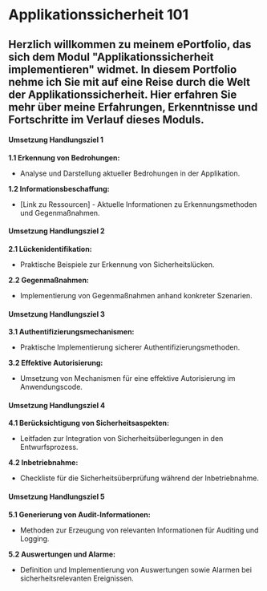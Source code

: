 # Applikationssicherheit 101 

## Herzlich willkommen zu meinem ePortfolio, das sich dem Modul "Applikationssicherheit implementieren" widmet. In diesem Portfolio nehme ich Sie mit auf eine Reise durch die Welt der Applikationssicherheit. Hier erfahren Sie mehr über meine Erfahrungen, Erkenntnisse und Fortschritte im Verlauf dieses Moduls.

#### Umsetzung Handlungsziel 1

**1.1 Erkennung von Bedrohungen:**
- Analyse und Darstellung aktueller Bedrohungen in der Applikation.
  
**1.2 Informationsbeschaffung:**
- [Link zu Ressourcen] - Aktuelle Informationen zu Erkennungsmethoden und Gegenmaßnahmen.

#### Umsetzung Handlungsziel 2

**2.1 Lückenidentifikation:**
- Praktische Beispiele zur Erkennung von Sicherheitslücken.

**2.2 Gegenmaßnahmen:**
- Implementierung von Gegenmaßnahmen anhand konkreter Szenarien.

#### Umsetzung Handlungsziel 3

**3.1 Authentifizierungsmechanismen:**
- Praktische Implementierung sicherer Authentifizierungsmethoden.

**3.2 Effektive Autorisierung:**
- Umsetzung von Mechanismen für eine effektive Autorisierung im Anwendungscode.

#### Umsetzung Handlungsziel 4

**4.1 Berücksichtigung von Sicherheitsaspekten:**
- Leitfaden zur Integration von Sicherheitsüberlegungen in den Entwurfsprozess.

**4.2 Inbetriebnahme:**
- Checkliste für die Sicherheitsüberprüfung während der Inbetriebnahme.

#### Umsetzung Handlungsziel 5

**5.1 Generierung von Audit-Informationen:**
- Methoden zur Erzeugung von relevanten Informationen für Auditing und Logging.

**5.2 Auswertungen und Alarme:**
- Definition und Implementierung von Auswertungen sowie Alarmen bei sicherheitsrelevanten Ereignissen.
